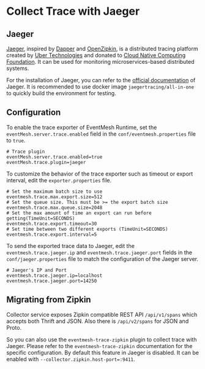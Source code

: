 # Collect Trace with Jaeger

## Jaeger

[Jaeger](https://www.jaegertracing.io/), inspired by [Dapper](https://research.google.com/pubs/pub36356.html) and [OpenZipkin](https://zipkin.io/), is a distributed tracing platform created by [Uber Technologies](https://uber.github.io/) and donated to [Cloud Native Computing Foundation](https://cncf.io/). It can be used for monitoring microservices-based distributed systems. 

For the installation of Jaeger, you can refer to the [official documentation](https://www.jaegertracing.io/docs/latest/getting-started/) of Jaeger. It is recommended to use docker image `jaegertracing/all-in-one` to quickly build the environment for testing.

## Configuration

To enable the trace exporter of EventMesh Runtime, set the `eventMesh.server.trace.enabled` field in the `conf/eventmesh.properties` file to `true`.

```properties
# Trace plugin
eventMesh.server.trace.enabled=true
eventMesh.trace.plugin=jaeger
```

To customize the behavior of the trace exporter such as timeout or export interval, edit the `exporter.properties` file.

```properties
# Set the maximum batch size to use
eventmesh.trace.max.export.size=512
# Set the queue size. This must be >= the export batch size
eventmesh.trace.max.queue.size=2048
# Set the max amount of time an export can run before getting(TimeUnit=SECONDS)
eventmesh.trace.export.timeout=30
# Set time between two different exports (TimeUnit=SECONDS)
eventmesh.trace.export.interval=5
```

To send the exported trace data to Jaeger, edit the `eventmesh.trace.jaeger.ip` and `eventmesh.trace.jaeger.port` fields in the `conf/jaeger.properties` file to match the configuration of the Jaeger server.

```properties
# Jaeger's IP and Port
eventmesh.trace.jaeger.ip=localhost
eventmesh.trace.jaeger.port=14250
```

## Migrating from Zipkin

Collector service exposes Zipkin compatible REST API `/api/v1/spans` which accepts both Thrift and JSON. Also there is `/api/v2/spans` for JSON and Proto. 

So you can also use the `eventmesh-trace-zipkin` plugin to collect trace with Jaeger. Please refer to the `eventmesh-trace-zipkin` documentation for the specific configuration. By default this feature in Jaeger is disabled. It can be enabled with `--collector.zipkin.host-port=:9411`.